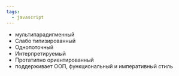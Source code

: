 ```yaml
---
tags:
  - javascript
---
```

- мультипарадигменный
- Слабо типизированный
- Однопоточный
- Интерпретируемый
- Протатипно ориентированный
- поддерживает ООП, функциональный и императивный стиль